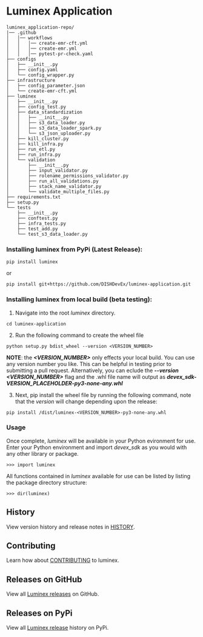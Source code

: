 # Luminex Application


~~~
luminex_application-repo/
|── .github
│   │── workflows
│   │   │── create-emr-cft.yml
│   │   │── create-emr.yml
│   │   │── pytest-pr-check.yaml
├── configs
│   ├── __init__.py
│   ├── config.yaml
│   └── config_wrapper.py
├── infrastructure
│   ├── config_parameter.json
│   └── create-emr-cft.yml
├── luminex
│   ├── __init__.py
│   ├── config_test.py
│   ├── data_standardization
│   │   ├── __init__.py
│   │   ├── s3_data_loader.py
│   │   ├── s3_data_loader_spark.py
│   │   └── s3_json_uploader.py
│   ├── kill_cluster.py
│   ├── kill_infra.py
│   ├── run_etl.py
│   ├── run_infra.py
│   └── validation
│       ├── __init__.py
│       ├── input_validator.py
│       ├── rolename_permissions_validator.py
│       ├── run_all_validations.py
│       ├── stack_name_validator.py
│       └── validate_multiple_files.py
├── requirements.txt
├── setup.py
└── tests
    ├── __init__.py
    ├── conftest.py
    ├── infra_tests.py
    ├── test_add.py
    └── test_s3_data_loader.py
~~~

### __Installing luminex__ from PyPi (Latest Release):
```console
pip install luminex
```
or
```console
pip install git+https://github.com/DISHDevEx/luminex-application.git
```

### __Installing luminex__ from local build (beta testing):
1. Navigate into the root _luminex_ directory.
```console
cd luminex-application
```
2. Run the following command to create the wheel file
 
```console
python setup.py bdist_wheel --version <VERSION_NUMBER>
```
**NOTE**: the ***<VERSION_NUMBER>*** only effects your local build.  You can use any version number you like.  This can be helpful in testing prior to submitting a pull request.  Alternatively, you can eclude the ***--version <VERSION_NUMBER>*** flag and the .whl file name will output as ***devex_sdk-_VERSION_PLACEHOLDER_-py3-none-any.whl***

3. Next, pip install the wheel file by running the following command, note that the _version_ will change depending upon the release:
```console
pip install /dist/luminex-<VERSION_NUMBER>-py3-none-any.whl
```
### __Usage__

Once complete, _luminex_ will be available in your Python evironment for use.  Enter your Python environment and import _devex_sdk_ as you would with any other library or package.
```console
>>> import luminex
```
All functions contained in _luminex_ available for use can be listed by listing the package directory structure:
```console
>>> dir(luminex)
```


## __History__
View version history and release notes in [HISTORY](https://github.com/DISHDevEx/luminex-application/blob/main/HISTORY.md). 

## __Contributing__
Learn how about [CONTRIBUTING](https://github.com/DISHDevEx/luminex-application/blob/main/CONTRIBUTING.md) to luminex.

## __Releases on GitHub__
View all [Luminex releases](https://github.com/DISHDevEx/luminex-application/releases) on GitHub.

## __Releases on PyPi__
View all [Luminex release](https://pypi.org/project/luminex-application/#history) history on PyPi.
